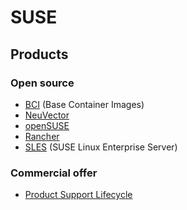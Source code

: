 # SUSE

## Products

### Open source

* [BCI](bci.md) (Base Container Images)
* [NeuVector](neuvector.md)
* [openSUSE](opensuse.md)
* [Rancher](rancher.md)
* [SLES](sles.md) (SUSE Linux Enterprise Server)

### Commercial offer

* [Product Support Lifecycle](https://www.suse.com/lifecycle/)
